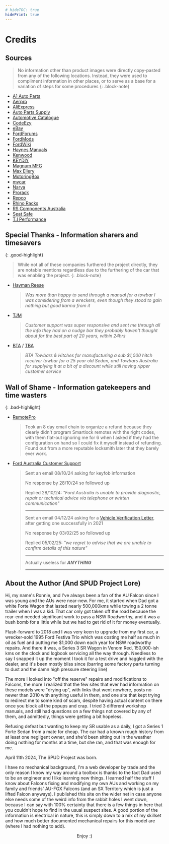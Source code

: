```yaml
---
# hideTOC: true
hidePrint: true
---
```


# Credits

## Sources

> No information other than product images were directly copy-pasted from any of the following locations. Instead, they were used to compliment information in other places, or to serve as a base for a variation of steps for some procedures
{: .block-note}

- [A1 Auto Parts](https://www.a1auto-parts.com.au/)
- [Aerpro](https://aerpro.com/)
- [AliExpress](https://www.aliexpress.com/)
- [Auto Parts Supply](https://www.autopartssupply.com.au/)
- [Automotive Catalogue](https://www.automobile-catalog.com)
- [CodeEzy](https://codeezy.com.au/)
- [eBay](https://www.ebay.com.au)
- [FordForums](https://www.fordforums.com.au/)
- [FordMods](https://www.fordmods.com/)
- [FordWiki](https://www.fordwiki.co.uk/)
- [Haynes Manuals](https://haynes.com/en-au/ford/falcon/1998-2002-petrol)
- [Kenwood](https://www.kenwood.com/au/)
- [KEYDIY](https://www.keydiy.com/)
- [Magnum MFG](https://www.magnummfg.com.au/)
- [Max Ellery](https://ellery.com.au/shop/falconfairlane-vehicle-repair-manual-99-02/)
- [MotoringBox](https://www.motoringbox.com/)
- [mycar](https://www.mycar.com.au/)
- [Narva](https://www.narva.com.au/)
- [Prorack](https://www.prorack.com.au/cars/ford/falcon/2000)
- [Repco](https://www.repco.com.au/)
- [Rhino Racks](https://dealer.rhinorack.com/en-au/)
- [RS Components Australia](https://au.rs-online.com/)
- [Seat Safe](https://www.seatsafe.com.au/)
- [T.I Performance](https://www.tiperformance.com.au/)

## Special Thanks - Information sharers and timesavers
{: .good-highlight}

> While not all of these companies furthered the project directly, they are notable mentions regardless due to the furthering of the car that was enabling the project.
{: .block-note}

- [Hayman Reese](https://haymanreese.com.au/)
  > *Was more than happy to send through a manual for a towbar I was considering from a wreckers, even though they stood to gain nothing but good karma from it*
- [TJM](https://www.tjm.com.au/)
  > *Customer support was super responsive and sent me through all the info they had on a nudge bar they probably haven't thought about for the best part of 20 years, within 24hrs*
- [BTA](https://btatowbars.com/) / [TBA](https://www.towbarsaustralia.com.au/)
  > *BTA Towbars & Hitches for manufacturing a sub $1,000 hitch receiver towbar for a 25 year old Sedan, and Towbars Australia for supplying it at a bit of a discount while still having ripper customer service*

## Wall of Shame - Information gatekeepers and time wasters
{: .bad-highlight}

- [RemotePro](https://www.remotepro.com.au/)
  > Took an 8 day email chain to organize a refund because they clearly didn't program Smartlock remotes with the right codes, with them flat-out ignoring me for 6 when I asked if they had the configuration on hand so I could fix it myself instead of refunding. Found out from a more reputable locksmith later that they barely ever work.

- [Ford Australia Customer Support](mailto:foacust1@ford.com)
  > Sent an email 08/10/24 asking for keyfob information
  > 
  > No response by 28/10/24 so followed up
  > 
  > Replied 28/10/24: *"Ford Australia is unable to provide diagnostic, repair or technical advice via telephone or written communication"*
  > 
  > ---
  > 
  > Sent an email 04/12/24 asking for a [Vehicle Verification Letter](./Archive/VerificationLetter/Verification.md), after getting one successfully in 2021
  >
  > No response by 03/02/25 so followed up
  >
  > Replied 05/02/25: *"we regret to advise that we are unable to confirm details of this nature"*
  >
  > ---
  >
  > Actually useless for ***ANYTHING***
  >
  > ---

## About the Author (And SPUD Project Lore)

Hi, my name's Ronnie, and I've always been a fan of the AU Falcon since I was young and the AUs were near-new. For me, it started when Dad got a white Forte Wagon that lasted nearly 500,000kms while towing a 2 tonne trailer when I was a kid. That car only got taken off the road because the rear-end needed significant work to pass a NSW Roadworthy, and it was a bush bomb for a little while but we had to get rid of it for money eventually.

Flash-forward to 2018 and I was very keen to upgrade from my first car, a wrecker-sold 1995 Ford Festiva Trio which was costing me half as much in oil as fuel and putting me $1,000 down each year for NSW roadworthy repairs. And there it was, a Series 3 SR Wagon in Venom Red, 150,000-ish kms on the clock and logbook servicing all the way through. Needless to say I snapped it up the moment I took it for a test drive and haggled with the dealer, and it's been mostly bliss since (barring some factory parts turning to dust and the damn high pressure steering line)

The more I looked into "off the reserve" repairs and modifications to Falcons, the more I realized that the few sites that ever had information on these models were "drying up", with links that went nowhere, posts no newer than 2010 with anything useful in them, and one site that kept trying to redirect me to some kind of scam, despite having actual content on there once you block all the popups and crap. I tried 3 different workshop manuals, and still had questions on a few things not covered by any of them, and admittedly, things were getting a bit hopeless.

Refusing defeat but wanting to keep my SR usable as a daily, I got a Series 1 Forte Sedan from a mate for cheap. The car had a known rough history from at least one negligent owner, and she'd been sitting out in the weather doing nothing for months at a time, but she ran, and that was enough for me.

April 11th 2024, The SPUD Project was born.

I have no mechanical background, I'm a web developer by trade and the only reason I know my way around a toolbox is thanks to the fact Dad used to be an engineer and I like learning new things. I learned half the stuff I know about Falcons fixing and modifying my own AUs and working on my family and friends' AU-FGX Falcons (and an SX Territory which is just a lifted Falcon anyways). I published this site on the wider net in case anyone else needs some of the weird info from the rabbit holes I went down, because I can say with 100% certainty that there is a few things in here that you couldn't hope to find in the usual suspect sites. A good portion of the information is electrical in nature, this is simply down to a mix of my skillset and how much better documented mechanical repairs for this model are (where I had nothing to add).

<center>Enjoy :)</center>